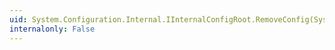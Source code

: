 ```yaml
---
uid: System.Configuration.Internal.IInternalConfigRoot.RemoveConfig(System.String)
internalonly: False
---
```

